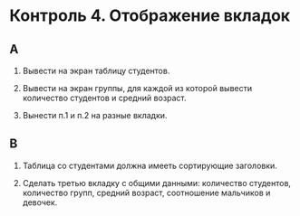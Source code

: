 
# Контроль 4. Отображение вкладок

## A

 1. Вывести на экран таблицу студентов.

 2. Вывести на экран группы, для каждой из которой вывести количество студентов и средний возраст.

 3. Вынести п.1 и п.2 на разные вкладки.

    
## B

  1. Таблица со студентами должна имееть сортирующие заголовки.
  
  2. Сделать третью вкладку с общими данными: количество студентов, количество групп, средний возраст, соотношение мальчиков и девочек.